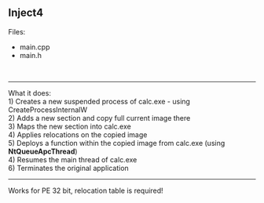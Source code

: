 Inject4
--
 Files:<br/>
+ main.cpp
+ main.h
<br/>
<hr/>
What it does:<br/>
1) Creates a new suspended process of calc.exe - using CreateProcessInternalW<br/>
2) Adds a new section and copy full current image there<br/>
3) Maps the new section into calc.exe<br/>
4) Applies relocations on the copied image<br/>
5) Deploys a function within the copied image from calc.exe (using <b>NtQueueApcThread</b>)<br/>
4) Resumes the main thread of calc.exe<br/>
6) Terminates the original application<br/>
<hr/>
Works for PE 32 bit, relocation table is required!
